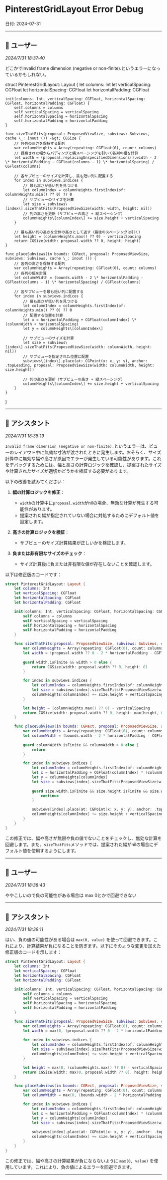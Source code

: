 # PinterestGridLayout Error Debug

日付: 2024-07-31

---

## 👤 ユーザー
*2024/7/31 18:37:40*

どこかでInvalid frame dimension (negative or non-finite).というエラーになっているかもしれない。

struct PinterestGridLayout: Layout {
    let columns: Int
    let verticalSpacing: CGFloat
    let horizontalSpacing: CGFloat
    let horizontalPadding: CGFloat

    init(columns: Int, verticalSpacing: CGFloat, horizontalSpacing: CGFloat, horizontalPadding: CGFloat) {
        self.columns = columns
        self.verticalSpacing = verticalSpacing
        self.horizontalSpacing = horizontalSpacing
        self.horizontalPadding = horizontalPadding
    }

    func sizeThatFits(proposal: ProposedViewSize, subviews: Subviews, cache \_: inout ()) -&gt; CGSize {
        // 各列の高さを保持する配列
        var columnHeights = Array(repeating: CGFloat(0), count: columns)
        // 提案された幅からパディングと横スペーシングを引いて各列の幅を計算
        let width = (proposal.replacingUnspecifiedDimensions().width - 2 \* horizontalPadding - CGFloat(columns - 1) \* horizontalSpacing) / CGFloat(columns)

        // 各サブビューのサイズを計算し、最も短い列に配置する
        for index in subviews.indices {
            // 最も高さが低い列を見つける
            let columnIndex = columnHeights.firstIndex(of: columnHeights.min() ?? 0) ?? 0
            // サブビューのサイズを計算
            let size = subviews\[index\].sizeThatFits(ProposedViewSize(width: width, height: nil))
            // 列の高さを更新（サブビューの高さ + 縦スペーシング）
            columnHeights\[columnIndex\] += size.height + verticalSpacing
        }

        // 最も高い列の高さを全体の高さとして返す（最後のスペーシングは引く）
        let height = (columnHeights.max() ?? 0) - verticalSpacing
        return CGSize(width: proposal.width ?? 0, height: height)
    }

    func placeSubviews(in bounds: CGRect, proposal: ProposedViewSize, subviews: Subviews, cache \_: inout ()) {
        // 各列の高さを保持する配列
        var columnHeights = Array(repeating: CGFloat(0), count: columns)
        // 各列の幅を計算
        let columnWidth = (bounds.width - 2 \* horizontalPadding - CGFloat(columns - 1) \* horizontalSpacing) / CGFloat(columns)

        // 各サブビューを最も短い列に配置する
        for index in subviews.indices {
            // 最も高さが低い列を見つける
            let columnIndex = columnHeights.firstIndex(of: columnHeights.min() ?? 0) ?? 0
            // 配置する位置を計算
            let x = horizontalPadding + CGFloat(columnIndex) \* (columnWidth + horizontalSpacing)
            let y = columnHeights\[columnIndex\]

            // サブビューのサイズを計算
            let size = subviews\[index\].sizeThatFits(ProposedViewSize(width: columnWidth, height: nil))
            // サブビューを指定された位置に配置
            subviews\[index\].place(at: CGPoint(x: x, y: y), anchor: .topLeading, proposal: ProposedViewSize(width: columnWidth, height: size.height))

            // 列の高さを更新（サブビューの高さ + 縦スペーシング）
            columnHeights\[columnIndex\] += size.height + verticalSpacing
        }
    }
}

---

## 🤖 アシスタント
*2024/7/31 18:38:19*

`Invalid frame dimension (negative or non-finite).`というエラーは、ビューのレイアウト中に無効な寸法が渡されたときに発生します。おそらく、サイズ計算中に無効な幅や高さが原因でエラーが発生している可能性があります。これをデバッグするためには、幅と高さの計算ロジックを確認し、提案されたサイズや計算されたサイズが適切かどうかを検証する必要があります。

以下の改善を試みてください：

1. **幅の計算ロジックを修正**：
    - `width`の計算中に`proposal.width`がnilの場合、無効な計算が発生する可能性があります。
    - 提案された幅が指定されていない場合に対処するためにデフォルト値を設定します。

2. **高さの計算ロジックを検証**：
    - サブビューのサイズ計算結果が正しいかを検証します。

3. **負または非有限なサイズのチェック**：
    - サイズ計算後に負または非有限な値が存在しないことを確認します。

以下は修正版のコードです：

```swift
struct PinterestGridLayout: Layout {
    let columns: Int
    let verticalSpacing: CGFloat
    let horizontalSpacing: CGFloat
    let horizontalPadding: CGFloat

    init(columns: Int, verticalSpacing: CGFloat, horizontalSpacing: CGFloat, horizontalPadding: CGFloat) {
        self.columns = columns
        self.verticalSpacing = verticalSpacing
        self.horizontalSpacing = horizontalSpacing
        self.horizontalPadding = horizontalPadding
    }

    func sizeThatFits(proposal: ProposedViewSize, subviews: Subviews, cache _: inout ()) -> CGSize {
        var columnHeights = Array(repeating: CGFloat(0), count: columns)
        let width = (proposal.width ?? 0 - 2 * horizontalPadding - CGFloat(columns - 1) * horizontalSpacing) / CGFloat(columns)
        
        guard width.isFinite && width > 0 else {
            return CGSize(width: proposal.width ?? 0, height: 0)
        }

        for index in subviews.indices {
            let columnIndex = columnHeights.firstIndex(of: columnHeights.min() ?? 0) ?? 0
            let size = subviews[index].sizeThatFits(ProposedViewSize(width: width, height: nil))
            columnHeights[columnIndex] += size.height + verticalSpacing
        }

        let height = (columnHeights.max() ?? 0) - verticalSpacing
        return CGSize(width: proposal.width ?? 0, height: max(height, 0))
    }

    func placeSubviews(in bounds: CGRect, proposal: ProposedViewSize, subviews: Subviews, cache _: inout ()) {
        var columnHeights = Array(repeating: CGFloat(0), count: columns)
        let columnWidth = (bounds.width - 2 * horizontalPadding - CGFloat(columns - 1) * horizontalSpacing) / CGFloat(columns)
        
        guard columnWidth.isFinite && columnWidth > 0 else {
            return
        }

        for index in subviews.indices {
            let columnIndex = columnHeights.firstIndex(of: columnHeights.min() ?? 0) ?? 0
            let x = horizontalPadding + CGFloat(columnIndex) * (columnWidth + horizontalSpacing)
            let y = columnHeights[columnIndex]
            let size = subviews[index].sizeThatFits(ProposedViewSize(width: columnWidth, height: nil))
            
            guard size.width.isFinite && size.height.isFinite && size.width > 0 && size.height > 0 else {
                continue
            }

            subviews[index].place(at: CGPoint(x: x, y: y), anchor: .topLeading, proposal: ProposedViewSize(width: columnWidth, height: size.height))
            columnHeights[columnIndex] += size.height + verticalSpacing
        }
    }
}
```

この修正では、幅や高さが無限や負の値でないことをチェックし、無効な計算を回避します。また、`sizeThatFits`メソッドでは、提案された幅がnilの場合にデフォルト値を使用するようにします。

---

## 👤 ユーザー
*2024/7/31 18:38:43*

ややこしいので負の可能性がある場合は max 0とかで回避できない

---

## 🤖 アシスタント
*2024/7/31 18:39:11*

はい、負の値の可能性がある場合は `max(0, value)` を使って回避できます。これにより、計算結果が負になることを防ぎます。以下にそのような変更を加えた修正版のコードを示します：

```swift
struct PinterestGridLayout: Layout {
    let columns: Int
    let verticalSpacing: CGFloat
    let horizontalSpacing: CGFloat
    let horizontalPadding: CGFloat

    init(columns: Int, verticalSpacing: CGFloat, horizontalSpacing: CGFloat, horizontalPadding: CGFloat) {
        self.columns = columns
        self.verticalSpacing = verticalSpacing
        self.horizontalSpacing = horizontalSpacing
        self.horizontalPadding = horizontalPadding
    }

    func sizeThatFits(proposal: ProposedViewSize, subviews: Subviews, cache _: inout ()) -> CGSize {
        var columnHeights = Array(repeating: CGFloat(0), count: columns)
        let width = max(0, (proposal.width ?? 0 - 2 * horizontalPadding - CGFloat(columns - 1) * horizontalSpacing) / CGFloat(columns))
        
        for index in subviews.indices {
            let columnIndex = columnHeights.firstIndex(of: columnHeights.min() ?? 0) ?? 0
            let size = subviews[index].sizeThatFits(ProposedViewSize(width: width, height: nil))
            columnHeights[columnIndex] += size.height + verticalSpacing
        }

        let height = max(0, (columnHeights.max() ?? 0) - verticalSpacing)
        return CGSize(width: max(0, proposal.width ?? 0), height: height)
    }

    func placeSubviews(in bounds: CGRect, proposal: ProposedViewSize, subviews: Subviews, cache _: inout ()) {
        var columnHeights = Array(repeating: CGFloat(0), count: columns)
        let columnWidth = max(0, (bounds.width - 2 * horizontalPadding - CGFloat(columns - 1) * horizontalSpacing) / CGFloat(columns))

        for index in subviews.indices {
            let columnIndex = columnHeights.firstIndex(of: columnHeights.min() ?? 0) ?? 0
            let x = horizontalPadding + CGFloat(columnIndex) * (columnWidth + horizontalSpacing)
            let y = columnHeights[columnIndex]
            let size = subviews[index].sizeThatFits(ProposedViewSize(width: columnWidth, height: nil))
            
            subviews[index].place(at: CGPoint(x: x, y: y), anchor: .topLeading, proposal: ProposedViewSize(width: columnWidth, height: size.height))
            columnHeights[columnIndex] += size.height + verticalSpacing
        }
    }
}
```

この修正では、幅や高さの計算結果が負にならないように `max(0, value)` を使用しています。これにより、負の値によるエラーを回避できます。

---
